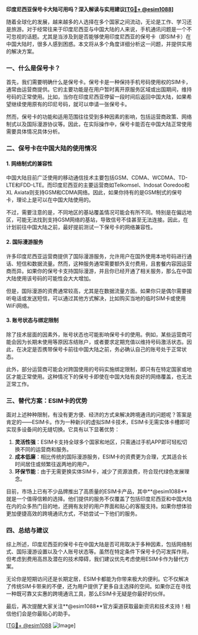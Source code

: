 **印度尼西亚保号卡大陆可用吗？深入解读与实用建议[[TG💪+ @esim1088](https://t.me/s/esim1088)]**

随着全球化的发展，越来越多的人选择在多个国家之间流动，无论是工作、学习还是旅游。对于经常往来于印度尼西亚与中国大陆的人来说，手机通讯问题是一个不可忽视的话题。尤其是当涉及到是否能够使用印度尼西亚的保号卡（即SIM卡）在中国大陆时，很多人感到困惑。本文将从多个角度详细分析这一问题，并提供实用的解决方案。

### 一、什么是保号卡？

首先，我们需要明确什么是保号卡。保号卡是一种保持手机号码使用权的SIM卡，通常由运营商提供。它的主要功能是在用户暂时离开原服务区域或出国期间，维持号码的正常使用。比如，当你在印度尼西亚停留一段时间后返回中国大陆，如果希望继续使用原有的印尼号码，就可以申请一张保号卡。

然而，保号卡的功能和适用范围往往受到多种因素的影响，包括运营商政策、网络制式以及国际漫游协议等。因此，在实际操作中，保号卡能否在中国大陆正常使用需要具体情况具体分析。

### 二、保号卡在中国大陆的使用情况

#### 1. 网络制式的兼容性
中国大陆目前广泛使用的移动通信技术主要包括GSM、CDMA、WCDMA、TD-LTE和FDD-LTE。而印度尼西亚的主要运营商如Telkomsel、Indosat Ooredoo和XL Axiata则支持GSM和CDMA网络。因此，如果你持有的是GSM制式的保号卡，理论上是可以在中国大陆使用的。

不过，需要注意的是，不同地区的基站覆盖情况可能会有所不同。特别是在偏远地区，可能无法找到支持GSM网络的基站，导致信号不佳甚至无法连接。因此，在计划前往中国大陆之前，最好提前测试一下保号卡的网络兼容性。

#### 2. 国际漫游服务
许多印度尼西亚运营商提供了国际漫游服务，允许用户在国外使用本地号码进行通话、短信和数据流量。然而，这种服务通常需要额外支付费用，且套餐内容因运营商而异。如果你的保号卡支持国际漫游，并且你已经开通了相关服务，那么在中国大陆使用该号码的可能性会大大增加。

但是，国际漫游的资费通常较高，尤其是在数据流量方面。如果你只是偶尔需要接听电话或发送短信，可以通过其他方式解决，比如购买当地的临时SIM卡或使用WiFi网络。

#### 3. 账号状态与绑定限制
除了技术层面的因素外，账号状态也可能影响保号卡的使用。例如，某些运营商可能会因为长期未使用等原因冻结账户，或者要求定期充值以维持号码激活状态。因此，在决定是否携带保号卡前往中国大陆之前，务必确认自己的账号处于正常状态。

此外，部分运营商可能会对跨国使用的号码实施绑定限制，即只有在特定国家或地区才能正常使用。这种情况下的保号卡即使在中国大陆有良好的网络覆盖，也无法正常工作。

### 三、替代方案：ESIM卡的优势

面对上述种种限制，有没有更方便、经济的方式来解决跨境通讯的问题呢？答案是肯定的——ESIM卡。作为一种新兴的虚拟SIM卡技术，ESIM卡无需实体卡槽即可实现多设备间的无缝切换。它具有以下显著优势：

1. **灵活性强**：ESIM卡支持全球多个国家和地区，只需通过手机APP即可轻松切换不同的运营商和服务。
2. **成本低廉**：相比传统的国际漫游服务，ESIM卡的资费更为合理，尤其适合长时间居住或频繁往返两地的用户。
3. **环保节能**：由于无需更换实体SIM卡，减少了资源浪费，符合现代绿色发展理念。

目前，市场上已有不少品牌推出了高质量的ESIM卡产品，其中**@esim1088**就是一个值得信赖的选择。他们提供的服务不仅覆盖了包括印度尼西亚和中国大陆在内的众多热门目的地，还拥有友好的用户界面和贴心的客服支持。如果你想体验更加便捷高效的跨境通讯方式，不妨尝试一下他们的服务。

### 四、总结与建议

综上所述，印度尼西亚的保号卡在中国大陆是否可用取决于多种因素，包括网络制式、国际漫游设置以及个人账号状态等。虽然在特定条件下保号卡仍可发挥作用，但考虑到费用高昂及潜在的技术障碍，我们建议优先考虑使用ESIM卡作为替代方案。

无论你是短期访问还是长期定居，ESIM卡都能为你带来极大的便利。它不仅解决了传统SIM卡带来的不便，还为用户提供了更多自主选择的空间。如果你正在寻找一种既可靠又实惠的跨境通讯工具，那么ESIM卡无疑是你最好的伙伴。

最后，再次提醒大家关注**@esim1088**官方渠道获取最新资讯和技术支持！相信他们会是你最贴心的助手。

[[TG💪+ @esim1088](https://t.me/s/esim1088) ![Image](https://i.postimg.cc/4NQfJmqS/Snipaste-2025-05-13-00-14-12.png)]